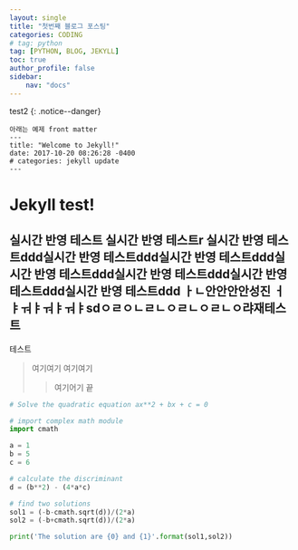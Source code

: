 ```yaml
---
layout: single
title: "첫번째 블로그 포스팅"
categories: CODING
# tag: python
tag: [PYTHON, BLOG, JEKYLL]
toc: true
author_profile: false
sidebar:
    nav: "docs"
---
```

test2
{: .notice--danger}
```
아래는 예제 front matter
---
title: "Welcome to Jekyll!"
date: 2017-10-20 08:26:28 -0400
# categories: jekyll update
---
```

# Jekyll test!
실시간 반영 테스트
실시간 반영 테스트r
실시간 반영 테스트ddd실시간 반영 테스트ddd실시간 반영 테스트ddd실시간 반영 테스트ddd실시간 반영 테스트ddd실시간 반영 테스트ddd실시간 반영 테스트ddd
ㅏㄴ안안안안성진 ㅓㅑㅝㅑㅝㅑㅝㅑsdㅇㄹㅇㄴㄹㄴㅇㄹㄴㅇㄹㄴㅇ랴재테스트
---
테스트
> 여기여기
> 여기여기
> > 여기어기
끝



```python
# Solve the quadratic equation ax**2 + bx + c = 0

# import complex math module
import cmath

a = 1
b = 5
c = 6

# calculate the discriminant
d = (b**2) - (4*a*c)

# find two solutions
sol1 = (-b-cmath.sqrt(d))/(2*a)
sol2 = (-b+cmath.sqrt(d))/(2*a)

print('The solution are {0} and {1}'.format(sol1,sol2))
```

